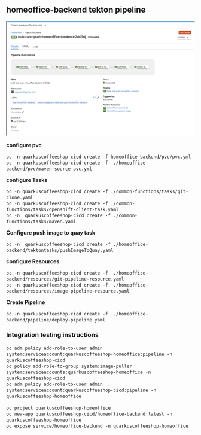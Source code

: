 
## homeoffice-backend tekton pipeline

![homeoffice-backend-pipeline](../images/homeoffice-backend-pipeline.png)

**configure pvc**
```
oc -n quarkuscoffeeshop-cicd create -f homeoffice-backend/pvc/pvc.yml
oc -n quarkuscoffeeshop-cicd create -f  ./homeoffice-backend/pvc/maven-source-pvc.yml
```

**configure Tasks**
```
oc -n quarkuscoffeeshop-cicd create -f ./common-functions/tasks/git-clone.yaml
oc -n quarkuscoffeeshop-cicd create -f ./common-functions/tasks/openshift-client-task.yaml
oc -n  quarkuscoffeeshop-cicd create -f ./common-functions/tasks/maven.yaml
```

**Configure push image to quay task**
```
oc -n  quarkuscoffeeshop-cicd create -f ./homeoffice-backend/tektontasks/pushImageToQuay.yaml
```

**configure Resources**
```
oc -n quarkuscoffeeshop-cicd create -f  ./homeoffice-backend/resources/git-pipeline-resource.yaml
oc -n quarkuscoffeeshop-cicd create -f  ./homeoffice-backend/resources/image-pipeline-resource.yaml
```

**Create Pipeline**
```
oc -n quarkuscoffeeshop-cicd create -f  ./homeoffice-backend/pipeline/deploy-pipeline.yaml
```


### Integration testing instructions 
```
oc adm policy add-role-to-user admin system:serviceaccount:quarkuscoffeeshop-homeoffice:pipeline -n quarkuscoffeeshop-cicd
oc policy add-role-to-group system:image-puller system:serviceaccounts:quarkuscoffeeshop-homeoffice -n quarkuscoffeeshop-cicd
oc adm policy add-role-to-user admin system:serviceaccount:quarkuscoffeeshop-cicd:pipeline -n quarkuscoffeeshop-homeoffice

oc project quarkuscoffeeshop-homeoffice
oc new-app quarkuscoffeeshop-cicd/homeoffice-backend:latest -n quarkuscoffeeshop-homeoffice
oc expose service/homeoffice-backend -n quarkuscoffeeshop-homeoffice
```